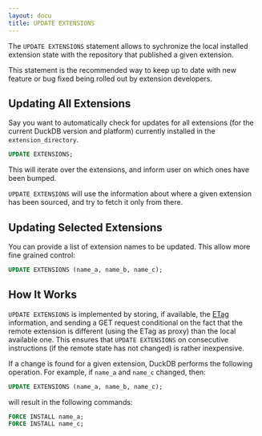 ```yaml
---
layout: docu
title: UPDATE EXTENSIONS
---
```


The `UPDATE EXTENSIONS` statement allows to sychronize the local installed extension state with the repository that published a given extension.

This statement is the recommended way to keep up to date with new feature or bug fixed being rolled out by extension developers.

## Updating All Extensions

Say you want to automatically check for updates for all extensions (for the current DuckDB version and platform) currently installed in the `extension_directory`.

```sql
UPDATE EXTENSIONS;
```

This will iterate over the extensions, and inform user on which ones have been bumped.

`UPDATE EXTENSIONS` will use the information about where a given extension has been sourced, and try to fetch it only from there.

## Updating Selected Extensions

You can provide a list of extension names to be updated. This allow more fine grained control:

```sql
UPDATE EXTENSIONS (name_a, name_b, name_c);
```

## How It Works

`UPDATE EXTENSIONS` is implemented by storing, if available, the [ETag](https://en.wikipedia.org/wiki/HTTP_ETag) information, and sending a GET request conditional on the fact that the remote extension is different (using the ETag as proxy) than the local available one. This ensures that `UPDATE EXTENSIONS` on consecutive instructions (if the remote state has not changed) is rather inexpensive.

If a change is found for a given extension, DuckDB performs the following operation. For example, if `name_a` and `name_c` changed, then:

```sql
UPDATE EXTENSIONS (name_a, name_b, name_c);
```

will result in the following commands:

```sql
FORCE INSTALL name_a;
FORCE INSTALL name_c;
```
